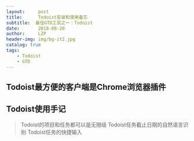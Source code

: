 ```yaml
---
layout:     post
title:      Todoist安装和使用备忘
subtitle:  最佳GTD工具之一：Todoist
date:       2018-08-20
author:     LZP
header-img: img/bg-it2.jpg
catalog: true
tags:
    - Todoist
    - GTD
---
```


>

## Todoist最方便的客户端是Chrome浏览器插件

## Todoist使用手记

> Todoist的项目和任务都可以是无限级
> Todoist任务截止日期的自然语言识别
> Todoist任务的快捷输入